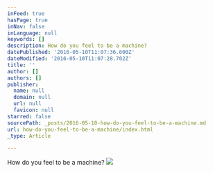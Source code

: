 ```yaml
---
inFeed: true
hasPage: true
inNav: false
inLanguage: null
keywords: []
description: How do you feel to be a machine?
datePublished: '2016-05-10T11:07:36.600Z'
dateModified: '2016-05-10T11:07:28.702Z'
title: ''
author: []
authors: []
publisher:
  name: null
  domain: null
  url: null
  favicon: null
starred: false
sourcePath: _posts/2016-05-10-how-do-you-feel-to-be-a-machine.md
url: how-do-you-feel-to-be-a-machine/index.html
_type: Article

---
```

How do you feel to be a machine?
![](https://the-grid-user-content.s3-us-west-2.amazonaws.com/105d37cc-67e5-44cd-bcdd-abf3f9473ffb.jpg)